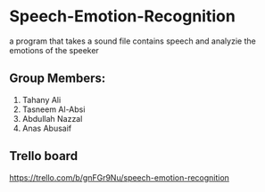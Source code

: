 # Speech-Emotion-Recognition

a program that takes a sound file contains speech and analyzie the emotions of the speeker

## Group Members:

1. Tahany Ali
2. Tasneem Al-Absi
3. Abdullah Nazzal
4. Anas Abusaif


## Trello board

https://trello.com/b/gnFGr9Nu/speech-emotion-recognition
